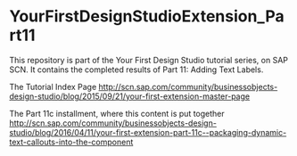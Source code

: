 # YourFirstDesignStudioExtension_Part11
This repository is part of the Your First Design Studio tutorial series, on SAP SCN. It contains the completed results of Part 11: Adding Text Labels. 

The Tutorial Index Page
http://scn.sap.com/community/businessobjects-design-studio/blog/2015/09/21/your-first-extension-master-page

The Part 11c installment, where this content is put together
http://scn.sap.com/community/businessobjects-design-studio/blog/2016/04/11/your-first-extension-part-11c--packaging-dynamic-text-callouts-into-the-component
